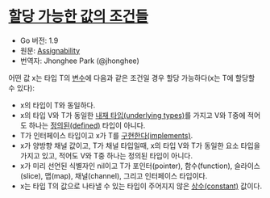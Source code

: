 # [할당 가능한 값의 조건들](#assignability)

* Go 버전: 1.9
* 원문: [Assignability](https://golang.org/ref/spec#Assignability)
* 번역자: Jhonghee Park (@jhonghee)

어떤 값 x는 타입 T의 [변수](/Variables/)에 다음과 같은 조건일 경우 할당 가능하다(x는 T에 할당할 수 있다):

 * x의 타입이 T와 동일하다.
 * x의 타입 V와 T가 동일한 [내재 타입(underlying types)](/Types/)를 가지고 V와 T중에 적어도 하나는 [정의된(defined)](/Declarations%20and%20scope/type_declarations.html#type-definitions) 타입이 아니다.
 * T가 인터페이스 타입이고 x가 T를 [구현한다(implements)](/Types/interface_types.html).
 * x가 양방향 채널 값이고, T가 채널 타입일때, x의 타입 V와 T가 동일한 요소 타입을 가지고 있고, 적어도 V와 T중 하나는 정의된 타입이 아니다.
 * x가 미리 선언된 식별자인 nil이고 T가 포인터(pointer), 함수(function), 슬라이스(slice), 맵(map), 채널(channel), 그리고 인터페이스 타입이다.
 * x는 타입 T의 값으로 나타낼 수 있는 타입이 주어지지 않은 [상수(constant)](/Constants/) 값이다.